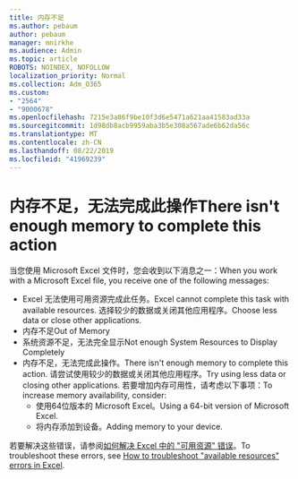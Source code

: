 ```yaml
---
title: 内存不足
ms.author: pebaum
author: pebaum
manager: mnirkhe
ms.audience: Admin
ms.topic: article
ROBOTS: NOINDEX, NOFOLLOW
localization_priority: Normal
ms.collection: Adm_O365
ms.custom:
- "2564"
- "9000678"
ms.openlocfilehash: 7215e3a86f9be10f3d6e5471a621aa41583ad33a
ms.sourcegitcommit: 1d98db8acb9959aba3b5e308a567ade6b62da56c
ms.translationtype: MT
ms.contentlocale: zh-CN
ms.lasthandoff: 08/22/2019
ms.locfileid: "41969239"
---
```

# <a name="there-isnt-enough-memory-to-complete-this-action"></a><span data-ttu-id="edc81-102">内存不足，无法完成此操作</span><span class="sxs-lookup"><span data-stu-id="edc81-102">There isn't enough memory to complete this action</span></span>

<span data-ttu-id="edc81-103">当您使用 Microsoft Excel 文件时，您会收到以下消息之一：</span><span class="sxs-lookup"><span data-stu-id="edc81-103">When you work with a Microsoft Excel file, you receive one of the following messages:</span></span>

- <span data-ttu-id="edc81-104">Excel 无法使用可用资源完成此任务。</span><span class="sxs-lookup"><span data-stu-id="edc81-104">Excel cannot complete this task with available resources.</span></span> <span data-ttu-id="edc81-105">选择较少的数据或关闭其他应用程序。</span><span class="sxs-lookup"><span data-stu-id="edc81-105">Choose less data or close other applications.</span></span>
- <span data-ttu-id="edc81-106">内存不足</span><span class="sxs-lookup"><span data-stu-id="edc81-106">Out of Memory</span></span>
- <span data-ttu-id="edc81-107">系统资源不足，无法完全显示</span><span class="sxs-lookup"><span data-stu-id="edc81-107">Not enough System Resources to Display Completely</span></span>
- <span data-ttu-id="edc81-108">内存不足，无法完成此操作。</span><span class="sxs-lookup"><span data-stu-id="edc81-108">There isn't enough memory to complete this action.</span></span> <span data-ttu-id="edc81-109">请尝试使用较少的数据或关闭其他应用程序。</span><span class="sxs-lookup"><span data-stu-id="edc81-109">Try using less data or closing other applications.</span></span> <span data-ttu-id="edc81-110">若要增加内存可用性，请考虑以下事项：</span><span class="sxs-lookup"><span data-stu-id="edc81-110">To increase memory availability, consider:</span></span> 
    - <span data-ttu-id="edc81-111">使用64位版本的 Microsoft Excel。</span><span class="sxs-lookup"><span data-stu-id="edc81-111">Using a 64-bit version of Microsoft Excel.</span></span>
    - <span data-ttu-id="edc81-112">将内存添加到设备。</span><span class="sxs-lookup"><span data-stu-id="edc81-112">Adding memory to your device.</span></span>

<span data-ttu-id="edc81-113">若要解决这些错误，请参阅[如何解决 Excel 中的 "可用资源" 错误](https://docs.microsoft.com/office/troubleshoot/excel/available-resources-errors)。</span><span class="sxs-lookup"><span data-stu-id="edc81-113">To troubleshoot these errors, see [How to troubleshoot "available resources" errors in Excel](https://docs.microsoft.com/office/troubleshoot/excel/available-resources-errors).</span></span>